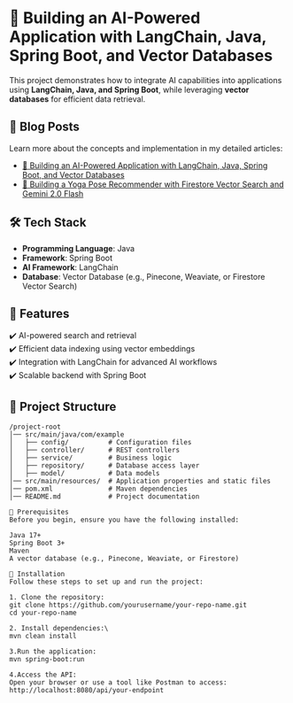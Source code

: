 # 🚀 Building an AI-Powered Application with LangChain, Java, Spring Boot, and Vector Databases  

This project demonstrates how to integrate AI capabilities into applications using **LangChain, Java, and Spring Boot**, while leveraging **vector databases** for efficient data retrieval.  

## 📖 Blog Posts  
Learn more about the concepts and implementation in my detailed articles:  
- [🔗 Building an AI-Powered Application with LangChain, Java, Spring Boot, and Vector Databases](https://thealphaking.medium.com/building-an-ai-powered-application-with-langchain-java-spring-boot-and-vector-databases-fb904f73defd)  
- [🔗 Building a Yoga Pose Recommender with Firestore Vector Search and Gemini 2.0 Flash](https://thealphaking.medium.com/building-a-yoga-pose-recommender-with-firestore-vector-search-and-gemini-2-0-flash-38e4df88e10d)  

## 🛠️ Tech Stack  
- **Programming Language**: Java  
- **Framework**: Spring Boot  
- **AI Framework**: LangChain  
- **Database**: Vector Database (e.g., Pinecone, Weaviate, or Firestore Vector Search)  

## 🚀 Features  
✔️ AI-powered search and retrieval  
✔️ Efficient data indexing using vector embeddings  
✔️ Integration with LangChain for advanced AI workflows  
✔️ Scalable backend with Spring Boot  

## 📂 Project Structure  
```plaintext
/project-root
│── src/main/java/com/example
│   ├── config/          # Configuration files
│   ├── controller/      # REST controllers
│   ├── service/         # Business logic
│   ├── repository/      # Database access layer
│   ├── model/           # Data models
│── src/main/resources/  # Application properties and static files
│── pom.xml              # Maven dependencies
│── README.md            # Project documentation

🔹 Prerequisites
Before you begin, ensure you have the following installed:

Java 17+
Spring Boot 3+
Maven
A vector database (e.g., Pinecone, Weaviate, or Firestore)

🔹 Installation
Follow these steps to set up and run the project:

1. Clone the repository:
git clone https://github.com/yourusername/your-repo-name.git
cd your-repo-name

2. Install dependencies:\
mvn clean install

3.Run the application:
mvn spring-boot:run

4.Access the API:
Open your browser or use a tool like Postman to access:
http://localhost:8080/api/your-endpoint

